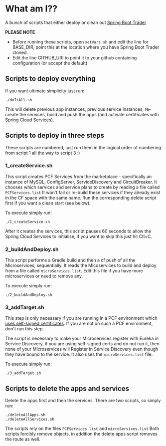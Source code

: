 # What am I??
A bunch of scripts that either deploy or clean out <a href="https://github.com/pivotal-bank/cf-SpringBootTrader">Spring Boot Trader</a>

**PLEASE NOTE**
* Before running these scripts, open ```setVars.sh``` and edit the line for BASE_DIR, point this at the location where you have Spring Boot Trader cloned. 
* Edit the line GITHUB_URI to point it to your github containing configuration (or accept the default)

## Scripts to deploy everything
If you want ultimate simplicity just run:

``` ./doItAll.sh ```

This will delete previous app instances, previous service instances, re-create the services, build and push the apps (and activate certificates with Spring Cloud Services).

## Scripts to deploy in three steps
These scripts are numbered, just run them in the logical order of numbering from script 1 all the way to script 3 :)

### 1_createService.sh
This script creates PCF Services from the marketplace - specifically an instance of MySQL, ConfigServer, ServiceDiscovery and CircuitBreaker. It chooses which services and service plans to create by reading a file called ```PCFServices.list```
It won't fail or re-build these services if they already exist in the CF space with the same name. Run the corresponding delete script first if you want a clean start (see below).

To execute simply run:

``` ./1_createService.sh ```

After it creates the services, this script pauses 60 seconds to allow the Spring Cloud Services to initialise, if you want to skip this just hit Ctl+C.

### 2_buildAndDeploy.sh
This script performs a Gradle build and then a cf push of all the Microservices, sequentially. It reads the Micoservices to build and deploy from a file called ```microServices.list```. Edit this file if you have more microservices or need to remove any.

To execute simply run:

``` ./2_buildAndDeploy.sh ```

### 3_addTarget.sh
This step is only necessary if you are running in a PCF environment which <a href="https://docs.pivotal.io/spring-cloud-services/service-registry/writing-client-applications.html" target="_blank">uses self-signed certificates</a>.  If you are not on such a PCF environment, don't run this step.

The script is necessary to make your Microservices register with Eureka in Service Discovery, if you are using self-signed certs and do not run it, then none of your Microservices will Register in Service Discovery even though they have bound to the service. It also uses the ```microServices.list``` file.

To execute simply run:

``` ./3_addTarget.sh ```

## Scripts to delete the apps and services

Delete the apps first and then the services. There are two scripts, so simply run:

```
./deleteAllApps.sh
./deleteAllServices.sh
```

The scripts rely on the files ```PCFServices.list``` and ```microServices.list```
Both scripts forcibly remove objects, in addition the delete apps script removes the route as well.
